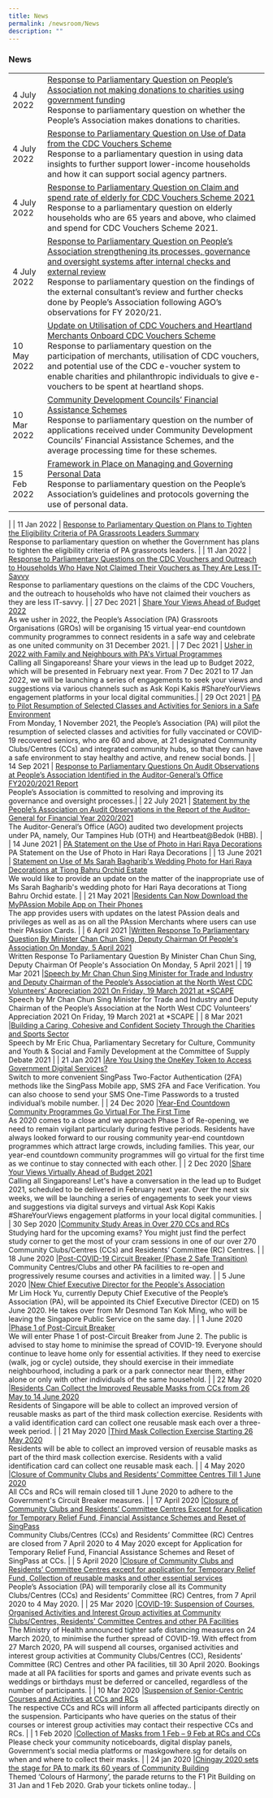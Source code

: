 ```yaml
---
title: News
permalink: /newsroom/News
description: ""
---
```

### News



|  | | 
| -------- | -------- |
| 4 July 2022 | [Response to Parliamentary Question on People’s Association not making donations to charities using government funding ](/Resource/news/Response-to-Parliamentary-Question-on-Peoples-Association) <br>Response to parliamentary question on whether the People’s Association makes donations to charities.  |
| 4 July 2022     |[Response to Parliamentary Question on Use of Data from the CDC Vouchers Scheme ](/Resource/news/Response-to-Parliamentary-Questions-on-the-CDC-Vouchers-and-Outreach-to-Households)<br>Response to a parliamentary question in using data insights to further support lower-income households and how it can support social agency partners.    | 
| 4 July 2022 | [Response to Parliamentary Question on Claim and spend rate of elderly for CDC Vouchers Scheme 2021 ](/Resource/news/Use-of-Data-from-the-CDC-Vouchers-Scheme)<br>Response to a parliamentary question on elderly households who are 65 years and above, who claimed and spend for CDC Vouchers Scheme 2021.|
|4 July 2022 | [Response to Parliamentary Question on People’s Association strengthening its processes, governance and oversight systems after internal checks and external review ](/Resource/news/Strengthening-its-processes-governance-and-oversight-systems) <br>Response to parliamentary question on the findings of the external consultant’s review and further checks done by People’s Association following AGO’s observations for FY 2020/21.|
| 10 May 2022 | [Update on Utilisation of CDC Vouchers and Heartland Merchants Onboard CDC Vouchers Scheme ](/Resource/news/Update-on-Utilisation-of-CDC-VouchersandHeartland-Merchants) <br>Response to parliamentary question on the participation of merchants, utilisation of CDC vouchers, and potential use of the CDC e-voucher system to enable charities and philanthropic individuals to give e-vouchers to be spent at heartland shops.|
| 10 Mar 2022 | [Community Development Councils’ Financial Assistance Schemes ](/Resource/news/Community-Development-Councils-Financial-Assistance-Schemes)<br>Response to parliamentary question on the number of applications received under Community Development Councils’ Financial Assistance Schemes, and the average processing time for these schemes.|
| 15 Feb 2022 | [Framework in Place on Managing and Governing Personal Data ](/Resource/news/Framework-in-Place-on-Managing-and-Governing-Personal-Data)<br>Response to parliamentary question on the People’s Association’s guidelines and protocols governing the use of personal data.
 |
| 11  Jan 2022 | [Response to Parliamentary Question on Plans to Tighten the Eligibility Criteria of PA Grassroots Leaders   Summary](/Resource/news/Response-to-Parliamentary-Question-on-Plans-to-Tighten-the-Eligibility-Criteria-of-PA)<br>Response to parliamentary question on whether the Government has plans to tighten the eligibility criteria of PA grassroots leaders.  |
| 11 Jan 2022 | [Response to Parliamentary Questions on the CDC Vouchers and Outreach to Households Who Have Not Claimed Their Vouchers as They Are Less IT-Savvy ](/Resource/news/Response-to-Parliamentary-Questions-on-the-CDC-Vouchers-and-Outreach-to-Households)<br>Response to parliamentary questions on the claims of the CDC Vouchers, and the outreach to households who have not claimed their vouchers as they are less IT-savvy. |
| 27 Dec 2021 | [Share Your Views Ahead of Budget 2022 ](/Resource/news/Share-Your-Views-Ahead-of-Budget-2022)<br>As we usher in 2022, the People’s Association (PA) Grassroots Organisations (GROs) will be organising 15 virtual year-end countdown  community programmes to connect residents in a safe way and celebrate as one united community on 31 December 2021. |
| 7 Dec 2021 | [Usher in 2022 with Family and Neighbours with PA's Virtual Programmes ](/Resource/news/Usher-in-2022-with-Family-and-Neighbours-with-PA-Virtual-Programmes)<br>Calling all Singaporeans! Share your views in the lead up to Budget 2022, which will be presented in February next year. From 7 Dec 2021 to 17 Jan 2022, we will be launching a series of engagements to seek your views and suggestions via various channels such as Ask Kopi Kakis #ShareYourViews engagement platforms in your local digital communities.|
| 29 Oct  2021 | [PA to Pilot Resumption of Selected Classes and Activities for Seniors in a Safe Environment ](/Resource/news/Pilot-Resumption-of-Selected-Classes-and-Activities-for-Seniors)<br>From Monday, 1 November 2021, the People’s Association (PA) will pilot the resumption of selected classes and activities for fully vaccinated or COVID-19 recovered seniors, who are 60 and above, at 21 designated Community Clubs/Centres (CCs) and integrated community hubs, so that they can have a safe environment to stay healthy and active, and renew social bonds. |
| 14 Sep  2021 | [Response to Parliamentary Questions On Audit Observations at People’s Association Identified in the Auditor-General’s Office FY2020/2021 Report ](/Resource/news/Response-to-Parliamentary-Questions-On-Audit-Observations-at-Peoples-Association)<br>People’s Association is committed to resolving and improving its governance and oversight processes.|
| 22 July 2021 | [Statement by the People’s Association on Audit Observations in  the Report of the Auditor-General for Financial Year 2020/2021 ](/Resource/news/Statement-by-the-Peoples-Association-on-Audit-Observations)<br>The Auditor-General’s Office (AGO) audited two development projects under PA, namely, Our Tampines Hub (OTH) and Heartbeat@Bedok (HBB).  |
| 14 June  2021 | [PA Statement on the Use of Photo in Hari Raya Decorations ](/Resource/news/PA-Statement-on-the-Use-of-Photo-in-Hari-Raya-Decorations)<br>PA Statement on the Use of Photo in Hari Raya Decorations |
| 13 June  2021 | [Statement on Use of Ms Sarah Bagharib's Wedding Photo for Hari Raya Decorations at Tiong Bahru Orchid Estate ](/Resource/news/Statement-on-Use-of-Ms-Sarah-Bagharib-Wedding-Photo)<br>We would like to provide an update on the matter of the inappropriate use of Ms Sarah Bagharib's wedding photo for Hari Raya decorations at Tiong Bahru Orchid estate. |
| 21 May  2021 |[Residents Can Now Download the MyPAssion Mobile App on Their Phones ](/Resource/news/Residents-Can-Now-Download-the-MyPAssion-Mobile-App-on-Their-Phones)<br>The app provides users with updates on the latest PAssion deals and privileges as well as as on all the PAssion Merchants where users can use their PAssion Cards.   |
| 6 April  2021 |[Written Response To Parliamentary Question By Minister Chan Chun Sing, Deputy Chairman Of People's Association On Monday, 5 April 2021 ](/Resource/news/Written-Response-To-Parliamentary-Question-By-Minister-Chan-Chun-Sing)<br>Written Response To Parliamentary Question By Minister Chan Chun Sing, Deputy Chairman Of People's Association On Monday, 5 April 2021 |
| 19 Mar 2021 |[Speech by Mr Chan Chun Sing Minister for Trade and Industry and Deputy Chairman of the People’s Association at the North West CDC Volunteers’ Appreciation 2021 On Friday, 19 March 2021 at *SCAPE ](/Resource/news/Speech-by-Mr-Chan-Chun-Sing-Minister-for-Trade-and-Industry-and-Deputy-Chairman)<br>Speech by Mr Chan Chun Sing Minister for Trade and Industry and Deputy Chairman of the People’s Association at the North West CDC Volunteers’ Appreciation 2021 On Friday, 19 March 2021 at *SCAPE |
| 8 Mar 2021 |[Building a Caring, Cohesive and Confident Society Through the Charities and Sports Sector ](/Resource/news/Building-a-Caring-Cohesive-and-Confident-Society)<br>Speech by Mr Eric Chua, Parliamentary Secretary for Culture, Community and Youth & Social and Family Development at the Committee of Supply Debate 2021  |
| 21 Jan 2021 |[Are You Using the OneKey Token to Access Government Digital Services? ](/Resource/news/Are-You-Using-the-OneKey-Token-to-Access-Government-Digital-Services)<br>Switch to more convenient SingPass Two-Factor Authentication (2FA) methods like the SingPass Mobile app, SMS 2FA and Face Verification. You can also choose to send your SMS One-Time Passwords to a trusted individual’s mobile number. |
| 24 Dec 2020 |[Year-End Countdown Community Programmes Go Virtual For The First Time ](/Resource/news/Year-End-Countdown-Community-Programmes-Go-Virtual-For-The-First-Time)<br>As 2020 comes to a close and we approach Phase 3 of Re-opening, we need to remain vigilant particularly during festive periods. Residents have always looked forward to our rousing community year-end countdown programmes which attract large crowds, including families. This year, our year-end countdown community programmes will go virtual for the first time as we continue to stay connected with each other.  |
| 2 Dec 2020 |[Share Your Views Virtually Ahead of Budget 2021 ](/Resource/news/Share-Your-Views-Virtually-Ahead-of-Budget-2021)<br>Calling all Singaporeans! Let's have a conversation in the lead up to Budget 2021, scheduled to be delivered in February next year. Over the next six weeks, we will be launching a series of engagements to seek your views and suggestions via digital surveys and virtual Ask Kopi Kakis #ShareYourViews engagement platforms in your local digital communities.  |
| 30 Sep 2020 |[Community Study Areas in Over 270 CCs and RCs ](/Resource/news/Community-Study-Areas-in-Over-270-CCs-and-RCs)<br>Studying hard for the upcoming exams? You might just find the perfect study corner to get the most of your cram sessions in one of our over 270 Community Clubs/Centres (CCs) and Residents’ Committee (RC) Centres. |
| 18 June 2020 |[Post-COVID-19 Circuit Breaker (Phase 2 Safe Transition) ](/Resource/news/Post-COVID-19-Circuit-Breaker-Phase-2-Safe-Transition)<br>Community Centres/Clubs and other PA facilities to re-open and progressively resume courses and activities in a limited way.    |
| 5 June 2020 |[New Chief Executive Director for the People's Association ](/Resource/news/New-Chief-Executive-Director-for-the-Peoples-Association)<br>Mr Lim Hock Yu, currently Deputy Chief Executive of the People’s Association (PA), will be appointed its Chief Executive Director (CED) on 15 June 2020.  He takes over from Mr Desmond Tan Kok Ming, who will be leaving the Singapore Public Service on the same day.       |
| 1 June 2020 |[Phase 1 of Post-Circuit Breaker ](/Resource/news/Phase-1-of-Post-Circuit-Breaker)<br>We will enter Phase 1 of post-Circuit Breaker from June 2. The public is advised to stay home to minimise the spread of COVID-19. Everyone should continue to leave home only for essential activities. If they need to exercise (walk, jog or cycle) outside, they should exercise in their immediate neighbourhood, including a park or a park connector near them, either alone or only with other individuals of the same household. |
| 22 May 2020 |[Residents Can Collect the Improved Reusable Masks from CCs from 26 May to 14 June 2020 ](/Resource/news/Residents-Can-Collect-the-Improved-Reusable-Masks-from-CCs-from-26May-to-14June2020)<br>Residents of Singapore will be able to collect an improved version of reusable masks as part of the third mask collection exercise. Residents with a valid identification card can collect one reusable mask each over a three-week period. |
| 21 May 2020 |[Third Mask Collection Exercise Starting 26 May 2020 ](/Resource/news/Third-Mask-Collection-Exercise-Starting-26-May-2020)<br>Residents will be able to collect an improved version of reusable masks as part of the third mask collection exercise. Residents with a valid identification card can collect one reusable mask each. |
| 4 May 2020 |[Closure of Community Clubs and Residents’ Committee Centres Till 1 June 2020 ](/Resource/news/Closure-of-Community-Clubs-and-Residents-Committee-Centres-Till-1-June-2020)<br>All CCs and RCs will remain closed till 1 June 2020 to adhere to the Government's Circuit Breaker measures. |
| 17 April  2020 |[Closure of Community Clubs and Residents’ Committee Centres Except for Application for Temporary Relief Fund, Financial Assistance Schemes and Reset of SingPass ](/Resource/news/Closure-of-Community-Clubs-and-Residents-Committee-Centres)<br>Community Clubs/Centres (CCs) and Residents’ Committee (RC) Centres are closed from 7 April 2020 to 4 May 2020 except for Application for Temporary Relief Fund, Financial Assistance Schemes and Reset of SingPass at CCs.  |
| 5 April  2020 |[Closure of Community Clubs and Residents’ Committee Centres except for application for Temporary Relief Fund, Collection of reusable masks and other essential services ](/Resource/news/Closure-of-Community-Clubs-and-Residents-Committee-Centers)<br>People’s Association (PA) will temporarily close all its Community Clubs/Centres (CCs) and Residents’ Committee (RC) Centres, from 7 April 2020 to 4 May 2020.  |
| 25 Mar  2020 |[COVID-19: Suspension of Courses, Organised Activities and Interest Group activities at Community Clubs/Centres, Residents' Committee Centres and other PA Facilities ](/Resource/news/COVID-19-Suspension-of-Courses-Organized-Activities-and-Interest-Group-activities)<br>The Ministry of Health announced tighter safe distancing measures on 24 March 2020, to minimise the further spread of COVID-19. With effect from 27 March 2020, PA will suspend all courses, organised activities and interest group activities at Community Clubs/Centres (CC), Residents’ Committee (RC) Centres and other PA facilities, till 30 April 2020. Bookings made at all PA facilities for sports and games and private events such as weddings or birthdays must be deferred or cancelled, regardless of the number of participants.   |
| 10 Mar  2020 |[Suspension of Senior-Centric Courses and Activities at CCs and RCs ](/Resource/news/Suspension-of-Senior-Centric-Courses-and-Activities-at-CCs-and-RCs)<br>The respective CCs and RCs will inform all affected participants directly on the suspension. Participants who have queries on the status of their courses or interest group activities may contact their respective CCs and RCs.   |
| 1 Feb 2020 |[Collection of Masks from 1 Feb – 9 Feb at RCs and CCs](/Resource/news/Collection-of-Masks)<br>Please check your community noticeboards, digital display panels, Government’s social media platforms or maskgowhere.sg for details on when and where to collect their masks. |
| 24 jan  2020 |[Chingay 2020 sets the stage for PA to mark its 60 years of Community Building ](/Resource/news/Chingay-2020-sets-the-stage-for-PA-to-mark-its-60-years-of-Community-Building)<br>Themed ‘Colours of Harmony’, the parade returns to the F1 Pit Building on 31 Jan and 1 Feb 2020. Grab your tickets online today.. |